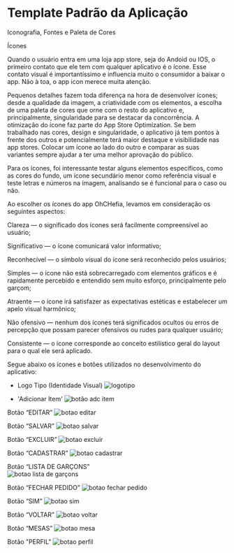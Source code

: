 # Template Padrão da Aplicação
Iconografia, Fontes e Paleta de Cores 

Ícones 

Quando o usuário entra em uma loja app store, seja do Andoid ou IOS, o primeiro contato que ele tem com qualquer aplicativo é o ícone. Esse contato visual é importantíssimo e influencia muito o consumidor a baixar o app. Não à toa, o app icon merece muita atenção.  

Pequenos detalhes fazem toda diferença na hora de desenvolver ícones; desde a qualidade da imagem, a criatividade com os elementos, a escolha de uma paleta de cores que orne com o resto do aplicativo e, principalmente, singularidade para se destacar da concorrência. A otimização do ícone faz parte do App Store Optimization. Se bem trabalhado nas cores, design e singularidade, o aplicativo já tem pontos à frente dos outros e potencialmente terá maior destaque e visibilidade nas app stores. Colocar um ícone ao lado do outro e comparar as suas variantes sempre ajudar a ter uma melhor aprovação do público. 

Para os ícones, foi interessante testar alguns elementos específicos, como as cores do fundo, um ícone secundário menor como referência visual e teste letras e números na imagem, analisando se é funcional para o caso ou não.  

Ao escolher os ícones do app OhCHefia, levamos em consideração os seguintes aspectos:   

Clareza — o significado dos ícones será facilmente compreensível ao usuário; 

Significativo — o ícone comunicará valor informativo; 

Reconhecível — o símbolo visual do ícone será reconhecido pelos usuários; 

Simples — o ícone não está sobrecarregado com elementos gráficos e é rapidamente percebido e entendido sem muito esforço, principalmente pelo garçom; 

Atraente — o ícone irá satisfazer as expectativas estéticas e estabelecer um apelo visual harmônico; 

Não ofensivo — nenhum dos ícones terá significados ocultos ou erros de percepção que possam parecer ofensivos ou rudes para qualquer usuário; 

Consistente — o ícone corresponde ao conceito estilístico geral do layout para o qual ele será aplicado. 


Segue abaixo os ícones e botões utilizados no desenvolvimento do aplicativo:

- Logo Tipo (Identidade Visual)
![logotipo](https://user-images.githubusercontent.com/59944150/236719947-d0a1a5dd-ea14-4a3f-bc2c-c6464c3a907a.png)

- 'Adicionar Item'
![botão adc item](https://user-images.githubusercontent.com/59944150/236719479-a07ecdac-452a-40e8-9970-2400414ae7df.png)

 Botão “EDITAR” 
![botao editar](https://user-images.githubusercontent.com/59944150/236719716-dfcf0e40-a528-4502-af98-3cc1e8cf64a3.png)


 Botão “SALVAR” 
![botao salvar](https://user-images.githubusercontent.com/59944150/236719742-86b72da2-34ce-4577-91f3-974140250247.png)


 Botão “EXCLUIR”
![botao excluir](https://user-images.githubusercontent.com/59944150/236720118-cf071942-ce84-4e27-9060-adf069f2f044.png)



 Botão “CADASTRAR”
 ![botao cadastrar](https://user-images.githubusercontent.com/59944150/236719766-d64cc41c-b226-4432-ae4d-2c3371aa4f96.png)


 Botão “LISTA DE GARÇONS”  
 ![botao lista de garçons](https://user-images.githubusercontent.com/59944150/236719775-8fa50131-065a-46c6-97f1-975860cdb0b8.png)


 Botão “FECHAR PEDIDO” 
 ![botao fechar pedido](https://user-images.githubusercontent.com/59944150/236719790-9c809368-e007-4223-b44b-c28567075885.png)

 Botão “SIM” 
 ![botao sim](https://user-images.githubusercontent.com/59944150/236719866-54692822-108a-4e65-a6d5-1b6181e8b88f.png)


 Botão “VOLTAR” 
 ![botao voltar](https://user-images.githubusercontent.com/59944150/236719878-67eab441-c0dc-4e3f-afc2-16ad822b5d52.png)


 Botão “MESAS” 
 ![botao mesa](https://user-images.githubusercontent.com/59944150/236719884-fc726fc3-7a8b-4904-bb75-01246d455318.png)
 
 Botão "PERFIL" 
 ![botao perfil](https://user-images.githubusercontent.com/59944150/236719917-15650e00-38cc-4a92-b5b0-cb03f8a231ee.png)



 


